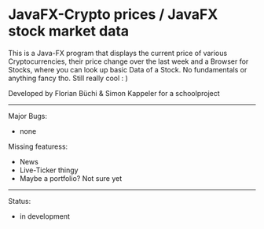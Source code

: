 # JavaFX-Crypto prices / JavaFX stock market data

This is a Java-FX program that displays the current price of various Cryptocurrencies, their price change over the last week and a Browser for Stocks, where you can look up basic Data of a Stock. No fundamentals or anything fancy tho.
Still really cool  : )                  

Developed by Florian Büchi & Simon Kappeler for a schoolproject           

---------------------------------------------------------------------------
Major Bugs:           
- none
                               
Missing featuress:                      
- News
- Live-Ticker thingy
- Maybe a portfolio? Not sure yet

----
Status:
- in development
